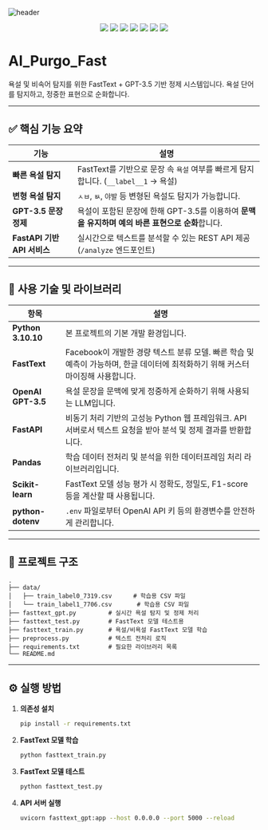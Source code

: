 ![header](https://capsule-render.vercel.app/api?type=waving&color=gradient&height=192&section=header&text=AI%20PURGO%20FAST&fontSize=65&animation=fadeIn&fontColor=FFF)

<p align="center">
  <img src="https://img.shields.io/badge/FastText-005571.svg?&style=for-the-badge&logo=python&logoColor=white"/>
  <img src="https://img.shields.io/badge/OpenAI-412991.svg?&style=for-the-badge&logo=openai&logoColor=white"/>
  <img src="https://img.shields.io/badge/FastAPI-009688.svg?&style=for-the-badge&logo=fastapi&logoColor=white"/>
  <img src="https://img.shields.io/badge/Python-3776AB.svg?&style=for-the-badge&logo=python&logoColor=white"/>
  <img src="https://img.shields.io/badge/Pandas-150458.svg?&style=for-the-badge&logo=pandas&logoColor=white"/>
  <img src="https://img.shields.io/badge/Scikit--learn-F7931E.svg?&style=for-the-badge&logo=scikit-learn&logoColor=white"/>
  <img src="https://img.shields.io/badge/python--dotenv-215732.svg?&style=for-the-badge&logo=python&logoColor=white"/>
</p>

# AI_Purgo_Fast

욕설 및 비속어 탐지를 위한 FastText + GPT-3.5 기반 정제 시스템입니다. 욕설 단어를 탐지하고, 정중한 표현으로 순화합니다.

 
---

## ✅ 핵심 기능 요약

| 기능 | 설명 |
|------|------|
| **빠른 욕설 탐지** | FastText를 기반으로 문장 속 `욕설` 여부를 빠르게 탐지합니다. (`__label__1` → 욕설) |
| **변형 욕설 탐지** | `ㅅㅂ`, `ㅄ`, `야발` 등 변형된 욕설도 탐지가 가능합니다. |
| **GPT-3.5 문장 정제** | 욕설이 포함된 문장에 한해 GPT-3.5를 이용하여 **문맥을 유지하며 예의 바른 표현으로 순화**합니다. |
| **FastAPI 기반 API 서비스** | 실시간으로 텍스트를 분석할 수 있는 REST API 제공 (`/analyze` 엔드포인트) |

---

## 🔧 사용 기술 및 라이브러리

| 항목 | 설명 |
|------|------|
| **Python 3.10.10** | 본 프로젝트의 기본 개발 환경입니다. |
| **FastText** | Facebook이 개발한 경량 텍스트 분류 모델. 빠른 학습 및 예측이 가능하며, 한글 데이터에 최적화하기 위해 커스터마이징해 사용합니다. |
| **OpenAI GPT-3.5** | 욕설 문장을 문맥에 맞게 정중하게 순화하기 위해 사용되는 LLM입니다. |
| **FastAPI** | 비동기 처리 기반의 고성능 Python 웹 프레임워크. API 서버로서 텍스트 요청을 받아 분석 및 정제 결과를 반환합니다. |
| **Pandas** | 학습 데이터 전처리 및 분석을 위한 데이터프레임 처리 라이브러리입니다. |
| **Scikit-learn** | FastText 모델 성능 평가 시 정확도, 정밀도, F1-score 등을 계산할 때 사용됩니다. |
| **python-dotenv** | `.env` 파일로부터 OpenAI API 키 등의 환경변수를 안전하게 관리합니다. |

---

## 📁 프로젝트 구조
```
.
├── data/
│   ├── train_label0_7319.csv      # 학습용 CSV 파일
│   └── train_label1_7706.csv       # 학습용 CSV 파일
├── fasttext_gpt.py         # 실시간 욕설 탐지 및 정제 처리
├── fasttext_test.py        # FastText 모델 테스트용
├── fasttext_train.py       # 욕설/비욕설 FastText 모델 학습
├── preprocess.py           # 텍스트 전처리 로직
├── requirements.txt        # 필요한 라이브러리 목록
└── README.md

```

---

## ⚙️ 실행 방법

1. **의존성 설치**
   ```bash
   pip install -r requirements.txt
   ```

2. **FastText 모델 학습**
    ```bash
    python fasttext_train.py
   ```

3. **FastText 모델 테스트**
    ```bash
    python fasttext_test.py
   ```
   
3. **API 서버 실행**
    ```bash
    uvicorn fasttext_gpt:app --host 0.0.0.0 --port 5000 --reload
   ```
